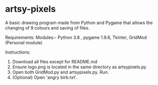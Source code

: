 # artsy-pixels
A basic drawing program made from Python and Pygame that allows the changing of 9 colours and saving of files.


Requirements:
Modules:- Python 3.8 , pygame 1.9.6, Tkinter, GridMod (Personal module)

Instructions:
1. Download all files except for README.md
2. Ensure logo.png is located in the same directory as artsypixels.py
3. Open both GridMod.py and artsypixels.py. Run.
4. (Optional) Open 'angry birb.txt'.
